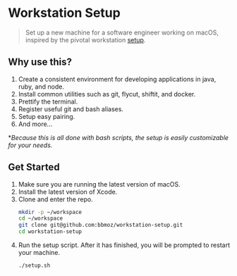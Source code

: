 # Workstation Setup

> Set up a new machine for a software engineer working on macOS, inspired by the pivotal workstation [setup](https://github.com/pivotal/workstation-setup).

## Why use this?

1. Create a consistent environment for developing applications in java, ruby, and node.
1. Install common utilities such as git, flycut, shiftit, and docker.
1. Prettify the terminal.
1. Register useful git and bash aliases.
1. Setup easy pairing.
1. And more...

**Because this is all done with bash scripts, the setup is easily customizable for your needs.*

## Get Started

1. Make sure you are running the latest version of macOS.
1. Install the latest version of Xcode.
1. Clone and enter the repo.
    ```bash
    mkdir -p ~/workspace
    cd ~/workspace
    git clone git@github.com:bbmoz/workstation-setup.git
    cd workstation-setup
    ```
1. Run the setup script. After it has finished, you will be prompted to restart your machine.
    ```bash
    ./setup.sh
    ```
